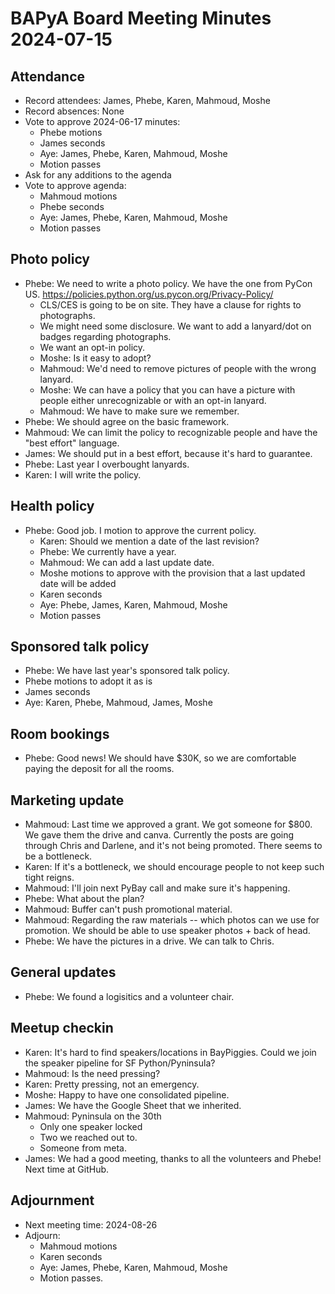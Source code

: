# BAPyA Board Meeting Minutes 2024-07-15

## Attendance

* Record attendees: James, Phebe, Karen, Mahmoud, Moshe
* Record absences: None
* Vote to approve 2024-06-17 minutes:
  * Phebe motions
  * James seconds
  * Aye: James, Phebe, Karen, Mahmoud, Moshe
  * Motion passes
* Ask for any additions to the agenda
* Vote to approve agenda:
  * Mahmoud motions
  * Phebe seconds
  * Aye: James, Phebe, Karen, Mahmoud, Moshe
  * Motion passes

## Photo policy

* Phebe: We need to write a photo policy. We have the one from PyCon US.
  https://policies.python.org/us.pycon.org/Privacy-Policy/
  * CLS/CES is going to be on site. They have a clause for rights to photographs.
  * We might need some disclosure. We want to add a lanyard/dot on badges
    regarding photographs.
  * We want an opt-in policy.
  * Moshe: Is it easy to adopt?
  * Mahmoud: We'd need to remove pictures of people with the wrong lanyard.
  * Moshe: We can have a policy that you can have a picture with people either unrecognizable or with an opt-in lanyard.
  * Mahmoud: We have to make sure we remember.
* Phebe: We should agree on the basic framework.
* Mahmoud: We can limit the policy to recognizable people and have the "best effort" language.
* James: We should put in a best effort, because it's hard to guarantee.
* Phebe: Last year I overbought lanyards.
* Karen: I will write the policy.

## Health policy

* Phebe: Good job. I motion to approve the current policy.
  * Karen: Should we mention a date of the last revision?
  * Phebe: We currently have a year.
  * Mahmoud: We can add a last update date.
  * Moshe motions to approve with the provision that a last updated date will be added
  * Karen seconds
  * Aye: Phebe, James, Karen, Mahmoud, Moshe
  * Motion passes

## Sponsored talk policy

* Phebe: We have last year's sponsored talk policy.
* Phebe motions to adopt it as is
* James seconds
* Aye: Karen, Phebe, Mahmoud, James, Moshe

## Room bookings

* Phebe: Good news! We should have $30K, so we are comfortable paying the deposit
  for all the rooms.

## Marketing update

* Mahmoud: Last time we approved a grant. We got someone for $800. We gave them
  the drive and canva. Currently the posts are going through Chris and Darlene,
  and it's not being promoted. There seems to be a bottleneck.
* Karen: If it's a bottleneck, we should encourage people to not keep such tight
  reigns.
* Mahmoud: I'll join next PyBay call and make sure it's happening.
* Phebe: What about the plan?
* Mahmoud: Buffer can't push promotional material.
* Mahmoud: Regarding the raw materials -- which photos can we use for promotion. We should be able to use speaker photos + back of head.
* Phebe: We have the pictures in a drive. We can talk to Chris.

## General updates

* Phebe: We found a logisitics and a volunteer chair.

## Meetup checkin

* Karen: It's hard to find speakers/locations in BayPiggies. Could we join the
  speaker pipeline for SF Python/Pyninsula?
* Mahmoud: Is the need pressing?
* Karen: Pretty pressing, not an emergency.
* Moshe: Happy to have one consolidated pipeline.
* James: We have the Google Sheet that we inherited.
* Mahmoud: Pyninsula on the 30th
  * Only one speaker locked
  * Two we reached out to.
  * Someone from meta.
* James: We had a good meeting, thanks to all the volunteers and Phebe!
  Next time at GitHub.

## Adjournment

* Next meeting time: 2024-08-26
* Adjourn:
  * Mahmoud motions
  * Karen seconds
  * Aye: James, Phebe, Karen, Mahmoud, Moshe
  * Motion passes.
